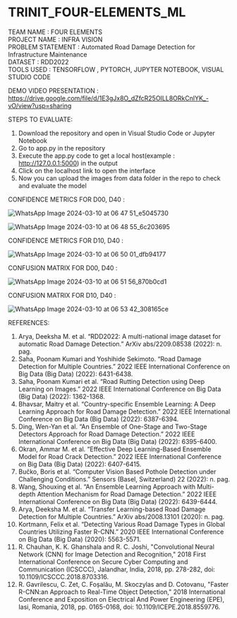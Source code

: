 # TRINIT_FOUR-ELEMENTS_ML
TEAM NAME : FOUR ELEMENTS  
PROJECT NAME : INFRA VISION                                                    
PROBLEM STATEMENT : Automated Road Damage Detection for Infrastructure Maintenance                          
DATASET : RDD2022                                                                                            
TOOLS USED : TENSORFLOW , PYTORCH, JUPYTER NOTEBOOK, VISUAL STUDIO CODE                                      
                                                                                                            
DEMO VIDEO PRESENTATION : https://drive.google.com/file/d/1E3gJx8O_dZfcR25OILL8ORkCnlYK_-vO/view?usp=sharing
                                                                                                            
 STEPS TO EVALUATE:
  1) Download the repository and open in Visual Studio Code or Jupyter Notebook
  2) Go to app.py in the repository
  3) Execute the app.py code to get a local host(example : http://127.0.0.1:5000) in the output
  4) Click on the localhost link to open the interface
  5) Now you can upload the images from data folder in the repo to check and evaluate the model
                                                                                                             
CONFIDENCE METRICS FOR D00, D40 :                                                                                                                          
                                                                                                                                                            
![WhatsApp Image 2024-03-10 at 06 47 51_e5045730](https://github.com/HARI45SH/TRINIT_FOUR-ELEMENTS_ML/assets/113191906/b6d8d415-5125-4aa2-b299-45f6b28cb8bd)

                                                                                                                                                            
                                                                                                                                                            
                                                                                                                                                        
![WhatsApp Image 2024-03-10 at 06 48 55_6c203695](https://github.com/HARI45SH/TRINIT_FOUR-ELEMENTS_ML/assets/113191906/0226f7ee-c540-42d1-9ca6-33be7d253a26)


CONFIDENCE METRICS FOR D10, D40 :                                                                                                                          
                                                                                                                                                            
![WhatsApp Image 2024-03-10 at 06 50 01_dfb94177](https://github.com/HARI45SH/TRINIT_FOUR-ELEMENTS_ML/assets/113191906/be2e1710-0ac8-4f58-a8bf-831f6c5eef80)



CONFUSION MATRIX FOR D00, D40 :                                                                                                                                                                                                                                       
                                                                                                                                                            
![WhatsApp Image 2024-03-10 at 06 51 56_870b0cd1](https://github.com/HARI45SH/TRINIT_FOUR-ELEMENTS_ML/assets/113191906/6326a606-66a1-44dd-8962-ebeea08313b7) 

CONFUSION MATRIX FOR D10, D40 :                                                                                                                                                                                                                                               
                                                                                                                                                            
![WhatsApp Image 2024-03-10 at 06 53 42_308165ce](https://github.com/HARI45SH/TRINIT_FOUR-ELEMENTS_ML/assets/113191906/01ed7c2a-e9da-4b4e-8265-176865e5ed16)





REFERENCES:
1) Arya, Deeksha M. et al. “RDD2022: A multi-national image dataset for automatic Road Damage Detection.” ArXiv abs/2209.08538 (2022): n. pag.
2) Saha, Poonam Kumari and Yoshihide Sekimoto. “Road Damage Detection for Multiple Countries.” 2022 IEEE International Conference on Big Data (Big Data) (2022): 6431-6438.
3) Saha, Poonam Kumari et al. “Road Rutting Detection using Deep Learning on Images.” 2022 IEEE International Conference on Big Data (Big Data) (2022): 1362-1368.
4) Bhavsar, Maitry et al. “Country-specific Ensemble Learning: A Deep Learning Approach for Road Damage Detection.” 2022 IEEE International Conference on Big Data (Big Data) (2022): 6387-6394.
5) Ding, Wen-Yan et al. “An Ensemble of One-Stage and Two-Stage Detectors Approach for Road Damage Detection.” 2022 IEEE International Conference on Big Data (Big Data) (2022): 6395-6400.
6) Okran, Ammar M. et al. “Effective Deep Learning-Based Ensemble Model for Road Crack Detection.” 2022 IEEE International Conference on Big Data (Big Data) (2022): 6407-6415.
7) Bučko, Boris et al. “Computer Vision Based Pothole Detection under Challenging Conditions.” Sensors (Basel, Switzerland) 22 (2022): n. pag.
8) Wang, Shouxing et al. “An Ensemble Learning Approach with Multi-depth Attention Mechanism for Road Damage Detection.” 2022 IEEE International Conference on Big Data (Big Data) (2022): 6439-6444.
9) Arya, Deeksha M. et al. “Transfer Learning-based Road Damage Detection for Multiple Countries.” ArXiv abs/2008.13101 (2020): n. pag.
10) Kortmann, Felix et al. “Detecting Various Road Damage Types in Global Countries Utilizing Faster R-CNN.” 2020 IEEE International Conference on Big Data (Big Data) (2020): 5563-5571.
11) R. Chauhan, K. K. Ghanshala and R. C. Joshi, "Convolutional Neural Network (CNN) for Image Detection and Recognition," 2018 First International Conference on Secure Cyber Computing and Communication (ICSCCC), Jalandhar, India, 2018, pp. 278-282, doi: 10.1109/ICSCCC.2018.8703316.
12) R. Gavrilescu, C. Zet, C. Foșalău, M. Skoczylas and D. Cotovanu, "Faster R-CNN:an Approach to Real-Time Object Detection," 2018 International Conference and Exposition on Electrical And Power Engineering (EPE), Iasi, Romania, 2018, pp. 0165-0168, doi: 10.1109/ICEPE.2018.8559776.


